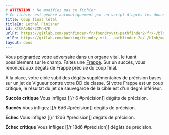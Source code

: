 ```yaml
---
# ATTENTION : Ne modifiez pas ce fichier
# Ce fichier est généré automatiquement par un script d'après les données du module Foundry VTT officiel et de sa traduction
title: Coup final létal
titleEn: Lethal Finisher
id: XfCPAoNdF2XMnH7K
urlFr: https://gitlab.com/pathfinder-fr/foundryvtt-pathfinder2-fr/-/blob/master/data/feats/XfCPAoNdF2XMnH7K.htm
urlEn: https://gitlab.com/hooking/foundry-vtt---pathfinder-2e/-/blob/master/packs/data/feats.db/lethal-finisher.json
layout: dons
---
```

Vous poignardez votre adversaire dans un organe vital, le tuant possiblement sur le champ. Faites une [Frappe](../actions/frapper.html). Sur un succès, vous renoncez aux dégats de Frappe précise du coup final.

À la place, votre cible subit des dégâts supplémentaires de précision basés sur un jet de Vigueur contre votre DD de classe. Si votre Frappe est un coup critique, le résultat du jet de sauvegarde de la cible est d'un degré inférieur.

**Succès critique** Vous infligez [[/r 6 #précision]] dégâts de précision.

**Succès** Vous infligez [[/r 6d6 #précision]] dégâts de précision.

**Échec** Vous infligez [[/r 12d6 #précision]] dégâts de précision.

**Échec critique** Vous infligez [[/r 18d6 #précision]] dégâts de précision.
